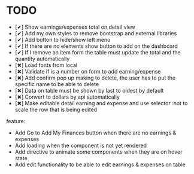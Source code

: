 # TODO

- [✔] Show earnings/expenses total on detail view  
- [✔] Add my own styles to remove bootstrap and external libraries
- [✔] Add button to hide/show left menu
- [✔] If there are no elements show button to add on the dashboard
- [✔] If I remove an item form the table must update the total and the quantity automatically
- [✖] Load fonts from local
- [✖] Validate if is a number on form to add earning/expense
- [✖] Add confirm pop up making to delete, the user has to put the specific name to be able to delete
- [✖] Data on table must be shown by last to oldest by default
- [✖] Convert to dollars by api automatically
- [✖] Make editable detail earning and expense and use selector :not to scale the row that is being edited



feature: 
- Add Go to Add My Finances button when there are no earnings & expenses
- Add loading when the component is not yet rendered
- Add directive to animate some components when they are on hover state
- Add edit functionality to be able to edit earnings & expenses on table